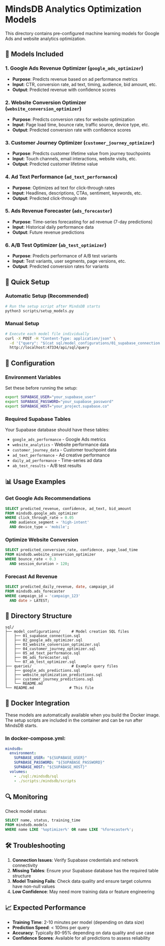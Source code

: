# MindsDB Analytics Optimization Models

This directory contains pre-configured machine learning models for Google Ads and website analytics optimization.

## 🎯 Models Included

### 1. **Google Ads Revenue Optimizer** (`google_ads_optimizer`)
- **Purpose**: Predicts revenue based on ad performance metrics
- **Input**: CTR, conversion rate, ad text, timing, audience, bid amount, etc.
- **Output**: Predicted revenue with confidence scores

### 2. **Website Conversion Optimizer** (`website_conversion_optimizer`)  
- **Purpose**: Predicts conversion rates for website optimization
- **Input**: Page load time, bounce rate, traffic source, device type, etc.
- **Output**: Predicted conversion rate with confidence scores

### 3. **Customer Journey Optimizer** (`customer_journey_optimizer`)
- **Purpose**: Predicts customer lifetime value from journey touchpoints
- **Input**: Touch channels, email interactions, website visits, etc.
- **Output**: Predicted customer lifetime value

### 4. **Ad Text Performance** (`ad_text_performance`)
- **Purpose**: Optimizes ad text for click-through rates
- **Input**: Headlines, descriptions, CTAs, sentiment, keywords, etc.
- **Output**: Predicted click-through rate

### 5. **Ads Revenue Forecaster** (`ads_forecaster`)
- **Purpose**: Time-series forecasting for ad revenue (7-day predictions)
- **Input**: Historical daily performance data
- **Output**: Future revenue predictions

### 6. **A/B Test Optimizer** (`ab_test_optimizer`)
- **Purpose**: Predicts performance of A/B test variants
- **Input**: Test variants, user segments, page versions, etc.
- **Output**: Predicted conversion rates for variants

## 🚀 Quick Setup

### Automatic Setup (Recommended)
```bash
# Run the setup script after MindsDB starts
python3 scripts/setup_models.py
```

### Manual Setup
```bash
# Execute each model file individually
curl -X POST -H "Content-Type: application/json" \
  -d '{"query": "$(cat sql/model_configurations/01_supabase_connection.sql)"}' \
  http://localhost:47334/api/sql/query
```

## 🔧 Configuration

### Environment Variables
Set these before running the setup:

```bash
export SUPABASE_USER="your_supabase_user"
export SUPABASE_PASSWORD="your_supabase_password"  
export SUPABASE_HOST="your_project.supabase.co"
```

### Required Supabase Tables
Your Supabase database should have these tables:

- `google_ads_performance` - Google Ads metrics
- `website_analytics` - Website performance data
- `customer_journey_data` - Customer touchpoint data
- `ad_text_performance` - Ad creative performance
- `daily_ad_performance` - Time-series ad data
- `ab_test_results` - A/B test results

## 📊 Usage Examples

### Get Google Ads Recommendations
```sql
SELECT predicted_revenue, confidence, ad_text, bid_amount
FROM mindsdb.google_ads_optimizer
WHERE click_through_rate = 0.05 
  AND audience_segment = 'high-intent'
  AND device_type = 'mobile';
```

### Optimize Website Conversion
```sql
SELECT predicted_conversion_rate, confidence, page_load_time
FROM mindsdb.website_conversion_optimizer  
WHERE bounce_rate < 0.3
  AND session_duration > 120;
```

### Forecast Ad Revenue
```sql
SELECT predicted_daily_revenue, date, campaign_id
FROM mindsdb.ads_forecaster
WHERE campaign_id = 'campaign_123' 
  AND date > LATEST;
```

## 📁 Directory Structure

```
sql/
├── model_configurations/     # Model creation SQL files
│   ├── 01_supabase_connection.sql
│   ├── 02_google_ads_optimizer.sql
│   ├── 03_website_conversion_optimizer.sql
│   ├── 04_customer_journey_optimizer.sql
│   ├── 05_ad_text_performance.sql
│   ├── 06_ads_forecaster.sql
│   └── 07_ab_test_optimizer.sql
├── queries/                  # Example query files
│   ├── google_ads_predictions.sql
│   ├── website_optimization_predictions.sql
│   ├── customer_journey_predictions.sql
│   └── README.md
└── README.md                # This file
```

## 🐳 Docker Integration

These models are automatically available when you build the Docker image. The setup scripts are included in the container and can be run after MindsDB starts.

### In docker-compose.yml:
```yaml
mindsdb:
  environment:
    SUPABASE_USER: "${SUPABASE_USER}"
    SUPABASE_PASSWORD: "${SUPABASE_PASSWORD}"
    SUPABASE_HOST: "${SUPABASE_HOST}"
  volumes:
    - ./sql:/mindsdb/sql
    - ./scripts:/mindsdb/scripts
```

## 🔍 Monitoring

Check model status:
```sql
SELECT name, status, training_time 
FROM mindsdb.models 
WHERE name LIKE '%optimizer%' OR name LIKE '%forecaster%';
```

## 🛠️ Troubleshooting

1. **Connection Issues**: Verify Supabase credentials and network connectivity
2. **Missing Tables**: Ensure your Supabase database has the required table structure
3. **Model Training Fails**: Check data quality and ensure target columns have non-null values
4. **Low Confidence**: May need more training data or feature engineering

## 📈 Expected Performance

- **Training Time**: 2-10 minutes per model (depending on data size)
- **Prediction Speed**: < 100ms per query
- **Accuracy**: Typically 80-95% depending on data quality and use case
- **Confidence Scores**: Available for all predictions to assess reliability